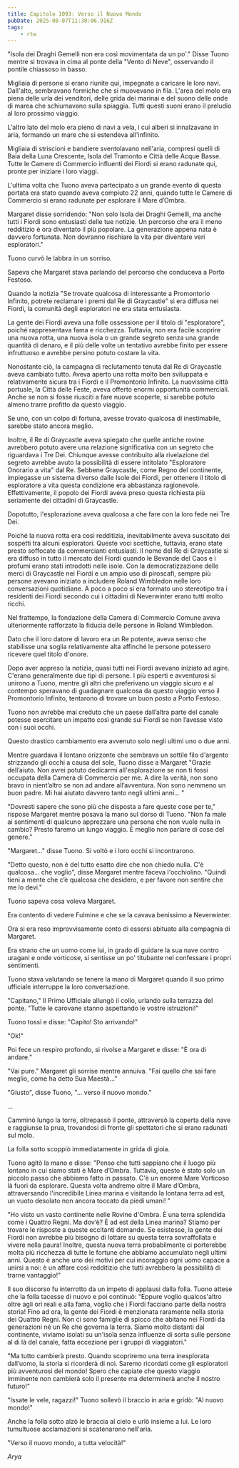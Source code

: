 ```yaml
---
title: Capitolo 1093: Verso il Nuovo Mondo
pubDate: 2025-08-07T11:30:06.916Z
tags:
    - rtw
---
```













"Isola dei Draghi Gemelli non era così movimentata da un po'." Disse Tuono mentre si trovava in cima al ponte della "Vento di Neve", osservando il pontile chiassoso in basso.






Migliaia di persone si erano riunite qui, impegnate a caricare le loro navi. Dall'alto, sembravano formiche che si muovevano in fila. L'area del molo era piena delle urla dei venditori, delle grida dei marinai e del suono delle onde di marea che schiumavano sulla spiaggia. Tutti questi suoni erano il preludio al loro prossimo viaggio.






L'altro lato del molo era pieno di navi a vela, i cui alberi si innalzavano in aria, formando un mare che si estendeva all'infinito.






Migliaia di striscioni e bandiere sventolavano nell'aria, compresi quelli di Baia della Luna Crescente, Isola del Tramonto e Città delle Acque Basse. Tutte le Camere di Commercio influenti dei Fiordi si erano radunate qui, pronte per iniziare i loro viaggi.






L'ultima volta che Tuono aveva partecipato a un grande evento di questa portata era stato quando aveva compiuto 22 anni, quando tutte le Camere di Commercio si erano radunate per esplorare il Mare d’Ombra.






Margaret disse sorridendo: "Non solo Isola dei Draghi Gemelli, ma anche tutti i Fiordi sono entusiasti delle tue notizie. Un percorso che era il meno redditizio è ora diventato il più popolare. La generazione appena nata è davvero fortunata. Non dovranno rischiare la vita per diventare veri esploratori."






Tuono curvò le labbra in un sorriso.






Sapeva che Margaret stava parlando del percorso che conduceva a Porto Festoso.






Quando la notizia "Se trovate qualcosa di interessante a Promontorio Infinito, potrete reclamare i premi dal Re di Graycastle" si era diffusa nei Fiordi, la comunità degli esploratori ne era stata entusiasta.






La gente dei Fiordi aveva una folle ossessione per il titolo di "esploratore", poiché rappresentava fama e ricchezza. Tuttavia, non era facile scoprire una nuova rotta, una nuova isola o un grande segreto senza una grande quantità di denaro, e il più delle volte un tentativo avrebbe finito per essere infruttuoso e avrebbe persino potuto costare la vita.






Nonostante ciò, la campagna di reclutamento tenuta dal Re di Graycastle aveva cambiato tutto. Aveva aperto una rotta molto ben sviluppata e relativamente sicura tra i Fiordi e il Promontorio Infinito. La nuovissima città portuale, la Città delle Feste, aveva offerto enormi opportunità commerciali. Anche se non si fosse riusciti a fare nuove scoperte, si sarebbe potuto almeno trarre profitto da questo viaggio.






Se uno, con un colpo di fortuna, avesse trovato qualcosa di inestimabile, sarebbe stato ancora meglio.






Inoltre, il Re di Graycastle aveva spiegato che quelle antiche rovine avrebbero potuto avere una relazione significativa con un segreto che riguardava i Tre Dei. Chiunque avesse contribuito alla rivelazione del segreto avrebbe avuto la possibilità di essere intitolato "Esploratore Onorario a vita" dal Re. Sebbene Graycastle, come Regno del continente, impiegasse un sistema diverso dalle Isole dei Fiordi, per ottenere il titolo di esploratore a vita questa condizione era abbastanza ragionevole. Effettivamente, il popolo dei Fiordi aveva preso questa richiesta più seriamente dei cittadini di Graycastle.






Dopotutto, l'esplorazione aveva qualcosa a che fare con la loro fede nei Tre Dei.






Poiché la nuova rotta era così redditizia, inevitabilmente aveva suscitato dei sospetti tra alcuni esploratori. Queste voci scettiche, tuttavia, erano state presto soffocate da commercianti entusiasti. Il nome del Re di Graycastle si era diffuso in tutto il mercato dei Fiordi quando le Bevande del Caos e i profumi erano stati introdotti nelle isole. Con la democratizzazione delle merci di Graycastle nei Fiordi e un ampio uso di piroscafi, sempre più persone avevano iniziato a includere Roland Wimbledon nelle loro conversazioni quotidiane. A poco a poco si era formato uno stereotipo tra i residenti dei Fiordi secondo cui i cittadini di Neverwinter erano tutti molto ricchi.






Nel frattempo, la fondazione della Camera di Commercio Comune aveva ulteriormente rafforzato la fiducia delle persone in Roland Wimbledon.






Dato che il loro datore di lavoro era un Re potente, aveva senso che stabilisse una soglia relativamente alta affinché le persone potessero ricevere quel titolo d'onore.






Dopo aver appreso la notizia, quasi tutti nei Fiordi avevano iniziato ad agire. C'erano generalmente due tipi di persone. I più esperti e avventurosi si unirono a Tuono, mentre gli altri che preferivano un viaggio sicuro e al contempo speravano di guadagnare qualcosa da questo viaggio verso il Promontorio Infinito, tentarono di trovare un buon posto a Porto Festoso.






Tuono non avrebbe mai creduto che un paese dall’altra parte del canale potesse esercitare un impatto così grande sui Fiordi se non l’avesse visto con i suoi occhi.






Questo drastico cambiamento era avvenuto solo negli ultimi uno o due anni.






Mentre guardava il lontano orizzonte che sembrava un sottile filo d'argento strizzando gli occhi a causa del sole, Tuono disse a Margaret "Grazie dell’aiuto. Non avrei potuto dedicarmi all'esplorazione se non ti fossi occupata della Camera di Commercio per me. A dire la verità, non sono bravo in nient’altro se non ad andare all’avventura. Non sono nemmeno un buon padre. Mi hai aiutato davvero tanto negli ultimi anni... "






"Dovresti sapere che sono più che disposta a fare queste cose per te," rispose Margaret mentre posava la mano sul dorso di Tuono. "Non fa male ai sentimenti di qualcuno apprezzare una persona che non vuole nulla in cambio? Presto faremo un lungo viaggio. È meglio non parlare di cose del genere."






"Margaret..." disse Tuono. Si voltò e i loro occhi si incontrarono.






"Detto questo, non è del tutto esatto dire che non chiedo nulla. C'è qualcosa... che voglio", disse Margaret mentre faceva l'occhiolino. "Quindi tieni a mente che c’è qualcosa che desidero, e per favore non sentire che me lo devi."






Tuono sapeva cosa voleva Margaret.






Era contento di vedere Fulmine e che se la cavava benissimo a Neverwinter.






Ora si era reso improvvisamente conto di essersi abituato alla compagnia di Margaret.






Era strano che un uomo come lui, in grado di guidare la sua nave contro uragani e onde vorticose, si sentisse un po' titubante nel confessare i propri sentimenti.






Tuono stava valutando se tenere la mano di Margaret quando il suo primo ufficiale interruppe la loro conversazione.






"Capitano," Il Primo Ufficiale allungò il collo, urlando sulla terrazza del ponte. "Tutte le carovane stanno aspettando le vostre istruzioni!"






Tuono tossì e disse: "Capito! Sto arrivando!"






"Ok!"






Poi fece un respiro profondo, si rivolse a Margaret e disse: "È ora di andare."






"Vai pure." Margaret gli sorrise mentre annuiva. "Fai quello che sai fare meglio, come ha detto Sua Maestà..."






"Giusto", disse Tuono, "... verso il nuovo mondo."






...






Camminò lungo la torre, oltrepassò il ponte, attraversò la coperta della nave e raggiunse la prua, trovandosi di fronte gli spettatori che si erano radunati sul molo.






La folla sotto scoppiò immediatamente in grida di gioia.






Tuono agitò la mano e disse: "Penso che tutti sappiano che il luogo più lontano in cui siamo stati è Mare d’Ombra. Tuttavia, questo è stato solo un piccolo passo che abbiamo fatto in passato. C'è un enorme Mare Vorticoso là fuori da esplorare. Questa volta andremo oltre il Mare d’Ombra, attraversando l'incredibile Linea marina e visitando la lontana terra ad est, un vuoto desolato non ancora toccato da piedi umani! "






"Ho visto un vasto continente nelle Rovine d'Ombra. È una terra splendida come i Quattro Regni. Ma dov’è? È ad est della Linea marina? Stiamo per trovare le risposte a queste eccitanti domande. Se esistesse, la gente dei Fiordi non avrebbe più bisogno di lottare su questa terra sovraffollata e vivere nella paura! Inoltre, questa nuova terra probabilmente ci porterebbe molta più ricchezza di tutte le fortune che abbiamo accumulato negli ultimi anni. Questo è anche uno dei motivi per cui incoraggio ogni uomo capace a unirsi a noi: è un affare così redditizio che tutti avrebbero la possibilità di trarne vantaggio!"






Il suo discorso fu interrotto da un impeto di applausi dalla folla. Tuono attese che la folla tacesse di nuovo e poi continuò: "Eppure voglio qualcos'altro oltre agli ori reali e alla fama, voglio che i Fiordi facciano parte della nostra storia! Fino ad ora, la gente dei Fiordi è menzionata raramente nella storia dei Quattro Regni. Non ci sono famiglie di spicco che abitano nei Fiordi da generazioni né un Re che governa la terra. Siamo molto distanti dal continente, viviamo isolati su un'isola senza influenze di sorta sulle persone al di là del canale, fatta eccezione per i gruppi di viaggiatori."






"Ma tutto cambierà presto. Quando scopriremo una terra inesplorata dall’uomo, la storia si ricorderà di noi. Saremo ricordati come gli esploratori più avventurosi del mondo! Spero che capiate che questo viaggio imminente non cambierà solo il presente ma determinerà anche il nostro futuro!"






"Issate le vele, ragazzi!" Tuono sollevò il braccio in aria e gridò: "Al nuovo mondo!"






Anche la folla sotto alzò le braccia al cielo e urlò insieme a lui. Le loro tumultuose acclamazioni si scatenarono nell'aria.






"Verso il nuovo mondo, a tutta velocità!"






<em>Arya</em>


                                


                                



